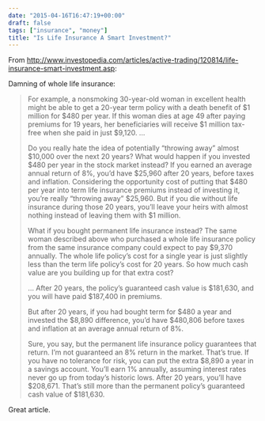 ```yaml
---
date: "2015-04-16T16:47:19+00:00"
draft: false
tags: ["insurance", "money"]
title: "Is Life Insurance A Smart Investment?"
---
```

From http://www.investopedia.com/articles/active-trading/120814/life-insurance-smart-investment.asp:



Damning of whole life insurance:

> For example, a nonsmoking 30-year-old woman in excellent health might be able to get a 20-year term policy with a death benefit of $1 million for $480 per year. If this woman dies at age 49 after paying premiums for 19 years, her beneficiaries will receive $1 million tax-free when she paid in just $9,120. …
> 
> Do you really hate the idea of potentially “throwing away” almost $10,000 over the next 20 years? What would happen if you invested $480 per year in the stock market instead? If you earned an average annual return of 8%, you’d have $25,960 after 20 years, before taxes and inflation. Considering the opportunity cost of putting that $480 per year into term life insurance premiums instead of investing it, you’re really “throwing away” $25,960. But if you die without life insurance during those 20 years, you’ll leave your heirs with almost nothing instead of leaving them with $1 million.
> 
> What if you bought permanent life insurance instead? The same woman described above who purchased a whole life insurance policy from the same insurance company could expect to pay $9,370 annually. The whole life policy’s cost for a single year is just slightly less than the term life policy’s cost for 20 years. So how much cash value are you building up for that extra cost?
> 
> … After 20 years, the policy’s guaranteed cash value is $181,630, and you will have paid $187,400 in premiums.
> 
> But after 20 years, if you had bought term for $480 a year and invested the $8,890 difference, you’d have $480,806 before taxes and inflation at an average annual return of 8%.
> 
> Sure, you say, but the permanent life insurance policy guarantees that return. I’m not guaranteed an 8% return in the market. That’s true. If you have no tolerance for risk, you can put the extra $8,890 a year in a savings account. You’ll earn 1% annually, assuming interest rates never go up from today’s historic lows. After 20 years, you’ll have $208,671. That’s still more than the permanent policy’s guaranteed cash value of $181,630.

Great article.

